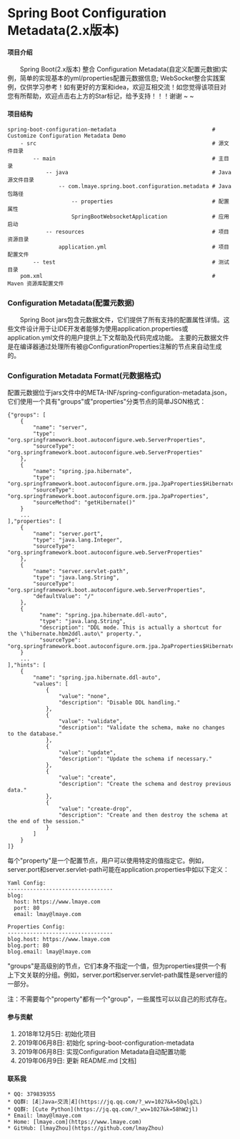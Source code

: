 # Spring Boot Configuration Metadata(2.x版本)

#### 项目介绍
&emsp;&emsp;Spring Boot(2.x版本) 整合 Configuration Metadata(自定义配置元数据)实例，简单的实现基本的yml/properties配置元数据信息;
WebSocket整合实践案例，仅供学习参考！如有更好的方案和idea，欢迎互相交流！如您觉得该项目对您有所帮助，欢迎点击右上方的Star标记，给予支持！！！谢谢 ~ ~

#### 项目结构
    spring-boot-configuration-metadata                              # Customize Configuration Metadata Demo
        - src                                                       # 源文件目录
            -- main                                                 # 主目录
                -- java                                             # Java 源文件目录
                    -- com.lmaye.spring.boot.configuration.metadata # Java 包路径
                        -- properties                               # 配置属性
                        SpringBootWebsocketApplication              # 应用启动
                -- resources                                        # 项目资源目录
                    application.yml                                 # 项目配置文件
            -- test                                                 # 测试目录
        pom.xml                                                     # Maven 资源库配置文件

### Configuration Metadata(配置元数据)
&emsp;&emsp;Spring Boot jars包含元数据文件，它们提供了所有支持的配置属性详情。这些文件设计用于让IDE开发者能够为使用application.properties或application.yml文件的用户提供上下文帮助及代码完成功能。
主要的元数据文件是在编译器通过处理所有被@ConfigurationProperties注解的节点来自动生成的。

### Configuration Metadata Format(元数据格式)
配置元数据位于jars文件中的META-INF/spring-configuration-metadata.json，它们使用一个具有"groups"或"properties"分类节点的简单JSON格式：
```$xslt
{"groups": [
    {
        "name": "server",
        "type": "org.springframework.boot.autoconfigure.web.ServerProperties",
        "sourceType": "org.springframework.boot.autoconfigure.web.ServerProperties"
    },
    {
        "name": "spring.jpa.hibernate",
        "type": "org.springframework.boot.autoconfigure.orm.jpa.JpaProperties$Hibernate",
        "sourceType": "org.springframework.boot.autoconfigure.orm.jpa.JpaProperties",
        "sourceMethod": "getHibernate()"
    }
    ...
],"properties": [
    {
        "name": "server.port",
        "type": "java.lang.Integer",
        "sourceType": "org.springframework.boot.autoconfigure.web.ServerProperties"
    },
    {
        "name": "server.servlet-path",
        "type": "java.lang.String",
        "sourceType": "org.springframework.boot.autoconfigure.web.ServerProperties",
        "defaultValue": "/"
    },
    {
          "name": "spring.jpa.hibernate.ddl-auto",
          "type": "java.lang.String",
          "description": "DDL mode. This is actually a shortcut for the \"hibernate.hbm2ddl.auto\" property.",
          "sourceType": "org.springframework.boot.autoconfigure.orm.jpa.JpaProperties$Hibernate"
    }
    ...
],"hints": [
    {
        "name": "spring.jpa.hibernate.ddl-auto",
        "values": [
            {
                "value": "none",
                "description": "Disable DDL handling."
            },
            {
                "value": "validate",
                "description": "Validate the schema, make no changes to the database."
            },
            {
                "value": "update",
                "description": "Update the schema if necessary."
            },
            {
                "value": "create",
                "description": "Create the schema and destroy previous data."
            },
            {
                "value": "create-drop",
                "description": "Create and then destroy the schema at the end of the session."
            }
        ]
    }
]}
```
每个"property"是一个配置节点，用户可以使用特定的值指定它。例如，server.port和server.servlet-path可能在application.properties中如以下定义：
```$xslt
Yaml Config:
---------------------------------
blog:
  host: https://www.lmaye.com
  port: 80
  email: lmay@lmaye.com

Properties Config:
---------------------------------
blog.host: https://www.lmaye.com
blog.port: 80
blog.email: lmay@lmaye.com
```
"groups"是高级别的节点，它们本身不指定一个值，但为properties提供一个有上下文关联的分组。例如，server.port和server.servlet-path属性是server组的一部分。

注：不需要每个"property"都有一个"group"，一些属性可以以自己的形式存在。

#### 参与贡献
1. 2018年12月5日: 初始化项目
2. 2019年06月8日: 初始化 spring-boot-configuration-metadata
3. 2019年06月8日: 实现Configuration Metadata自动配置功能
4. 2019年06月9日: 更新 README.md [文档]

#### 联系我
    * QQ: 379839355
    * QQ群: [Æ┊Java✍交流┊Æ](https://jq.qq.com/?_wv=1027&k=5Dqlg2L)
    * QQ群: [Cute Python](https://jq.qq.com/?_wv=1027&k=58hW2jl)
    * Email: lmay@lmaye.com
    * Home: [lmaye.com](https://www.lmaye.com)
    * GitHub: [lmayZhou](https://github.com/lmayZhou)
